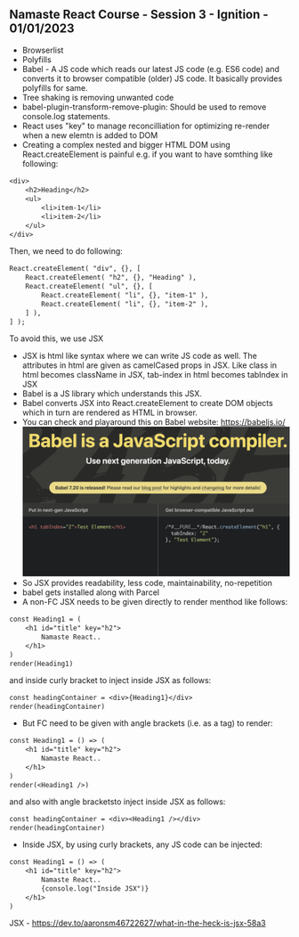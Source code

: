 ## Namaste React Course - Session 3 - Ignition - 01/01/2023
- Browserlist 
- Polyfills
- Babel - A JS code which reads our latest JS code (e.g. ES6 code) and converts it to browser compatible (older) JS code. It basically provides polyfills for same.
- Tree shaking is removing unwanted code
- babel-plugin-transform-remove-plugin: Should be used to remove console.log statements.
- React uses "key" to manage reconcilliation for optimizing re-render when a new elemtn is added to DOM
- Creating a complex nested and bigger HTML DOM using React.createElement is painful
e.g. if you want to have somthing like following:
```
<div>
    <h2>Heading</h2>
    <ul>
        <li>item-1</li>
        <li>item-2</li>
    </ul>
</div>
```
Then, we need to do following:
```
React.createElement( "div", {}, [
    React.createElement( "h2", {}, "Heading" ),
    React.createElement( "ul", {}, [
        React.createElement( "li", {}, "item-1" ),
        React.createElement( "li", {}, "item-2" ),
    ] ),
] );
```

To avoid this, we use JSX
- JSX is html like syntax where we can write JS code as well. The attributes in html are given as camelCased props in JSX. Like class in html becomes className in JSX, tab-index in html becomes tabIndex in JSX
- Babel is a JS library which understands this JSX.
- Babel converts JSX into React.createElement to create DOM objects which in turn are rendered as HTML in browser.
- You can check and playaround this on Babel website: https://babeljs.io/
![Tux, the Linux mascot](/assets/babel.png)
- So JSX provides readability, less code, maintainability, no-repetition
- babel gets installed along with Parcel
- A non-FC JSX needs to be given directly to render menthod like follows:
```
const Heading1 = (
    <h1 id="title" key="h2">
        Namaste React..
    </h1>
)
render(Heading1)
```
and inside curly bracket to inject inside JSX as follows:
```
const headingContainer = <div>{Heading1}</div>
render(headingContainer)
```

- But FC need to be given with angle brackets (i.e. as a tag) to render:
```
const Heading1 = () => (
    <h1 id="title" key="h2">
        Namaste React..
    </h1>
)
render(<Heading1 />)
```
and also with angle bracketsto inject inside JSX as follows:
```
const headingContainer = <div><Heading1 /></div>
render(headingContainer)
```

- Inside JSX, by using curly brackets, any JS code can be injected:
```
const Heading1 = () => (
    <h1 id="title" key="h2">
        Namaste React..
        {console.log("Inside JSX")}
    </h1>
)
```

JSX - https://dev.to/aaronsm46722627/what-in-the-heck-is-jsx-58a3
